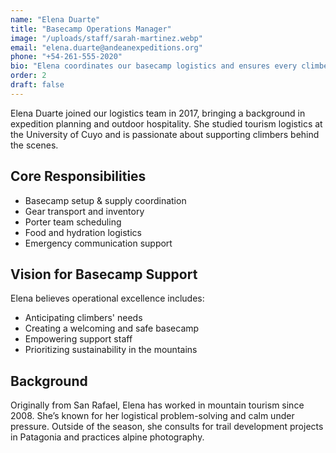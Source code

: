 ```yaml
---
name: "Elena Duarte"
title: "Basecamp Operations Manager"
image: "/uploads/staff/sarah-martinez.webp"
email: "elena.duarte@andeanexpeditions.org"
phone: "+54-261-555-2020"
bio: "Elena coordinates our basecamp logistics and ensures every climber has the support they need before summit attempts."
order: 2
draft: false
---
```


Elena Duarte joined our logistics team in 2017, bringing a background in expedition planning and outdoor hospitality. She studied tourism logistics at the University of Cuyo and is passionate about supporting climbers behind the scenes.

## Core Responsibilities

- Basecamp setup & supply coordination
- Gear transport and inventory
- Porter team scheduling
- Food and hydration logistics
- Emergency communication support

## Vision for Basecamp Support

Elena believes operational excellence includes:
- Anticipating climbers' needs
- Creating a welcoming and safe basecamp
- Empowering support staff
- Prioritizing sustainability in the mountains

## Background

Originally from San Rafael, Elena has worked in mountain tourism since 2008. She’s known for her logistical problem-solving and calm under pressure. Outside of the season, she consults for trail development projects in Patagonia and practices alpine photography.
